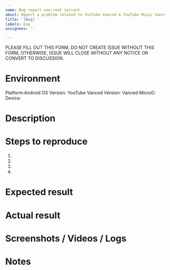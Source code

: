 ```yaml
---
name: Bug report non-root variant
about: Report a problem related to YouTube Vanced & YouTube Music Vanced non-root variant
title: '[Bug] '
labels: bug
assignees: ''

---
```


PLEASE FILL OUT THIS FORM, DO NOT CREATE ISSUE WITHOUT THIS FORM, OTHERWISE, ISSUE WILL CLOSE WITHOUT ANY NOTICE OR CONVERT TO DISCUSSION.

Environment
===========
Platform:Android
OS Version:
YouTube Vanced Version:
Vanced MicroG:
Device:

Description
===========


Steps to reproduce
==================
1.
2.
3.
4.


Expected result
===============


Actual result
=============


Screenshots / Videos / Logs
===========================


Notes
=====

